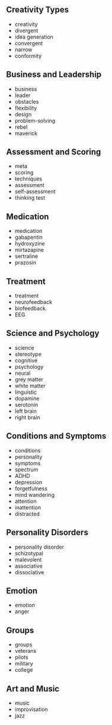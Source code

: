 ## Creativity Types

- creativity
- divergent
- idea generation
- convergent
- narrow
- conformity

## Business and Leadership

- business
- leader
- obstacles
- flexibility
- design
- problem-solving
- rebel
- maverick

## Assessment and Scoring

- meta
- scoring
- techniques
- assessment
- self-assessment
- thinking test

## Medication

- medication
- gabapentin
- hydroxyzine
- mirtazapine
- sertraline
- prazosin

## Treatment

- treatment
- neurofeedback
- biofeedback
- EEG

## Science and Psychology

- science
- stereotype
- cognitive
- psychology
- neural
- grey matter
- white matter
- linguistic
- dopamine
- serotonin
- left brain
- right brain

## Conditions and Symptoms

- conditions
- personality
- symptoms
- spectrum
- ADHD
- depression
- forgetfulness
- mind wandering
- attention
- inattention
- distracted

## Personality Disorders

- personality disorder
- schizotypal
- malevolent
- associative
- dissociative

## Emotion

- emotion
- anger

## Groups

- groups
- veterans
- pilots
- military
- college

## Art and Music

- music
- improvisation
- jazz